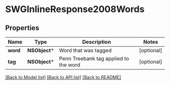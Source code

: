 # SWGInlineResponse2008Words

## Properties
Name | Type | Description | Notes
------------ | ------------- | ------------- | -------------
**word** | **NSObject*** | Word that was tagged | [optional] 
**tag** | **NSObject*** | Penn Treebank tag applied to the word | [optional] 

[[Back to Model list]](../README.md#documentation-for-models) [[Back to API list]](../README.md#documentation-for-api-endpoints) [[Back to README]](../README.md)


